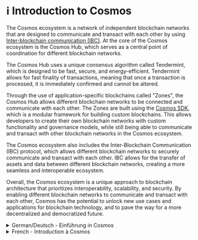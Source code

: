 # ℹ️ Introduction to Cosmos

The Cosmos ecosystem is a network of independent blockchain networks that are designed to communicate and transact with each other by using [Inter-blockchain communication (IBC)](../how-to-cosmos/ibc-inter-blockchain-communication/). At the core of the Cosmos ecosystem is the Cosmos Hub, which serves as a central point of coordination for different blockchain networks.

The Cosmos Hub uses a unique consensus algorithm called Tendermint, which is designed to be fast, secure, and energy-efficient. Tendermint allows for fast finality of transactions, meaning that once a transaction is processed, it is immediately confirmed and cannot be altered.

Through the use of application-specific blockchains called "Zones", the Cosmos Hub allows different blockchain networks to be connected and communicate with each other. The Zones are built using the [Cosmos SDK](../what-is-the-interchain/the-cosmos-sdk.md), which is a modular framework for building custom blockchains. This allows developers to create their own blockchain networks with custom functionality and governance models, while still being able to communicate and transact with other blockchain networks in the Cosmos ecosystem.

The Cosmos ecosystem also includes the Inter-Blockchain Communication (IBC) protocol, which allows different blockchain networks to securely communicate and transact with each other. IBC allows for the transfer of assets and data between different blockchain networks, creating a more seamless and interoperable ecosystem.

Overall, the Cosmos ecosystem is a unique approach to blockchain architecture that prioritizes interoperability, scalability, and security. By enabling different blockchain networks to communicate and transact with each other, Cosmos has the potential to unlock new use cases and applications for blockchain technology, and to pave the way for a more decentralized and democratized future.



<details>

<summary>German/Deutsch - Einführung in Cosmos</summary>

Cosmos ist ein Netzwerk unabhängiger Blockchains, die miteinander kommunizieren und Transaktionen durchführen können. Der Cosmos Hub bildet dabei das Herzstück dieses Ökosystems von Blockchains, der als zentraler Koordinationspunkt dient.

Der Cosmos Hub verwendet einen einzigartigen Konsens-Algorithmus, genannt Tendermint, der schnell, sicher und energieeffizient ist. Tendermint ermöglicht eine schnelle Transaktionsendgültigkeit, d.h., sobald eine Transaktion verarbeitet wurde, wird sie umgehend bestätigt und kann dementsprechend nicht mehr geändert werden.

Durch den Einsatz von anwendungsspezifischen Blockchains, den so genannten "Zonen", ermöglicht der Cosmos Hub die Verbindung und Kommunikation verschiedener Blockchains untereinander. Diese Zonen basieren auf dem Cosmos SDK, bei dem es sich um ein modulares System für den Bau autonomer Blockchains handelt. Dies ermöglicht es Entwicklern, ihre eigene Blockchain mit benutzerdefinierten Funktionen und Governance-Modellen aufzubauen und gleichzeitig mit anderen Blockchains im Cosmos Ökosystem zu kommunizieren und interagieren.

Ein wesentlicher Bestandteil dieses Netzwerks von Blockchains ist das Kommunikationsprotokoll namens “Inter-Blockchain-Communication” (IBC), das es Blockchains ermöglicht, miteinander zu kommunizieren und Transaktionen durchzuführen. IBC ermöglicht die Übertragung von Vermögenswerten und Daten zwischen den einzelnen, autonomen Blockchains und kreiert so ein reibungsloses und interoperables Ökosystem.

Insgesamt handelt es sich bei Cosmos um einen einzigartigen Ansatz von Blockchain-Architektur, bei dem Interoperabilität, Skalierbarkeit und Sicherheit im Vordergrund stehen. Indem es verschiedenen Blockchains ermöglicht, miteinander zu kommunizieren und Transaktionen durchzuführen, hat Cosmos das Potenzial, neue Anwendungsfälle für Blockchain-Technologien zu erschließen und den Weg für eine stärker dezentralisierte und demokratisierte Zukunft zu ebnen.

\


</details>

<details>

<summary>French - Introduction à Cosmos</summary>

L'écosystème Cosmos est un réseau de réseaux de blockchain indépendants conçus pour communiquer et effectuer des transactions entre eux en utilisant la communication inter-blockchain (IBC). Au cœur de l'écosystème Cosmos se trouve le Cosmos Hub, qui sert de point central de coordination pour les différents réseaux de blockchain.

Le Cosmos Hub utilise un algorithme de consensus unique appelé Tendermint, conçu pour être rapide, sécurisé et économe en énergie. Tendermint permet une finalité rapide des transactions, ce qui signifie qu'une fois qu'une transaction est traitée, elle est immédiatement confirmée et ne peut pas être modifiée.

Grâce à l'utilisation de chaînes de blocs spécifiques à une application appelées "Zones", le Cosmos Hub permet à différents réseaux de blockchain de se connecter et de communiquer entre eux. Les Zones sont construites à l'aide du Cosmos SDK, qui est un cadre modulaire pour la création de chaînes de blocs personnalisées. Cela permet aux développeurs de créer leurs propres réseaux de blockchain avec des fonctionnalités et des modèles de gouvernance personnalisés, tout en étant en mesure de communiquer et de réaliser des transactions avec d'autres réseaux de blockchain dans l'écosystème Cosmos.

L'écosystème Cosmos comprend également le protocole de communication inter-blockchain (IBC), qui permet à différents réseaux de blockchain de communiquer et de réaliser des transactions en toute sécurité. L'IBC permet le transfert d'actifs et de données entre différents réseaux de blockchain, créant un écosystème plus fluide et interopérable.

Dans l'ensemble, l'écosystème Cosmos est une approche unique de l'architecture de la blockchain qui privilégie l'interopérabilité, la scalabilité et la sécurité. En permettant à différents réseaux de blockchain de communiquer et de réaliser des transactions entre eux, Cosmos a le potentiel de débloquer de nouveaux cas d'utilisation et applications pour la technologie de la blockchain, et d'ouvrir la voie à un avenir plus décentralisé et démocratisé.

</details>
